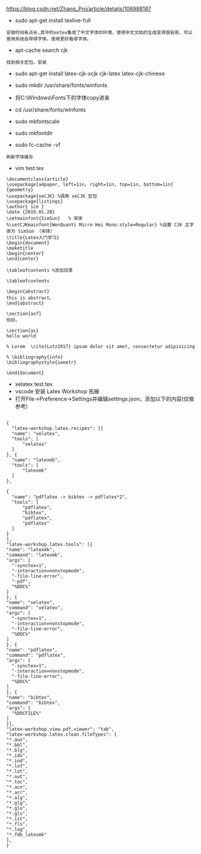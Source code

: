 https://blog.csdn.net/Zhang_Pro/article/details/106988187

* sudo apt-get install texlive-full
```
安装时间有点长,其中的xetex集成了中文字体的环境，使得中文文档的生成变得很容易，可以使用系统自带得字体，使用更好看得字体。
```
* apt-cache search cjk
```
找到相关宏包，安装
```
* sudo apt-get install latex-cjk-xcjk cjk-latex latex-cjk-chinese

* sudo mkdir /usr/share/fonts/winfonts
* 将C:\Windows\Fonts下的字体copy进来
* cd /usr/share/fonts/winfonts
* sudo mkfontscale
* sudo mkfontdir
* sudo fc-cache -vf
```
刷新字体缓存
```

* vim test.tex
```
\documentclass{article}
\usepackage[a4paper, left=1in, right=1in, top=1in, bottom=1in]{geometry}
\usepackage{xeCJK} %调用 xeCJK 宏包
\usepackage{listings}
\author{ ice }
\date {2019.01.28}
\setmainfont{SimSun}   % 宋体
%\setCJKmainfont{WenQuanYi Micro Hei Mono:style=Regular} %设置 CJK 主字体为 SimSun （宋体）
\title{Latex入门学习}
\begin{document}
\maketitle
\begin{center}
\end{center}

\tableofcontents %添加目录

\tableofcontents 

\begin{abstract}
this is abstract。
\end{abstract}

\section{asf}
你好。

\section{as}
hello world  

% Lorem  \cite{Lutz2017} ipsum dolor sit amet, consectetur adipisicing

% \bibliography{info}
\bibliographystyle{ieeetr}

\end{document}
```
* xelatex test.tex
* vscode 安装 Latex Workshop 拓展
* 打开File->Preference->Settings并编辑settings.json，添加以下的内容(仅做参考)
```

{
  "latex-workshop.latex.recipes": [{
  "name": "xelatex",
  "tools": [
      "xelatex"
  ]
}, {
  "name": "latexmk",
  "tools": [
      "latexmk"
  ]
},

{
  "name": "pdflatex -> bibtex -> pdflatex*2",
  "tools": [
      "pdflatex",
      "bibtex",
      "pdflatex",
      "pdflatex"
  ]
}
],
"latex-workshop.latex.tools": [{
"name": "latexmk",
"command": "latexmk",
"args": [
  "-synctex=1",
  "-interaction=nonstopmode",
  "-file-line-error",
  "-pdf",
  "%DOC%"
]
}, {
"name": "xelatex",
"command": "xelatex",
"args": [
  "-synctex=1",
  "-interaction=nonstopmode",
  "-file-line-error",
  "%DOC%"
]
}, {
"name": "pdflatex",
"command": "pdflatex",
"args": [
  "-synctex=1",
  "-interaction=nonstopmode",
  "-file-line-error",
  "%DOC%"
]
}, {
"name": "bibtex",
"command": "bibtex",
"args": [
  "%DOCFILE%"
]
}],
"latex-workshop.view.pdf.viewer": "tab",
"latex-workshop.latex.clean.fileTypes": [
"*.aux",
"*.bbl",
"*.blg",
"*.idx",
"*.ind",
"*.lof",
"*.lot",
"*.out",
"*.toc",
"*.acn",
"*.acr",
"*.alg",
"*.glg",
"*.glo",
"*.gls",
"*.ist",
"*.fls",
"*.log",
"*.fdb_latexmk"
],
}
```




